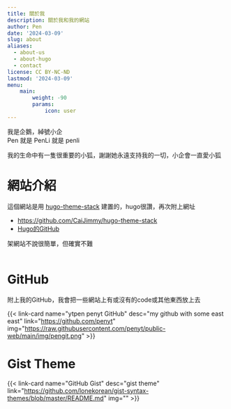 ```yaml
---
title: 關於我
description: 關於我和我的網站
author: Pen
date: '2024-03-09'
slug: about
aliases:
  - about-us
  - about-hugo
  - contact
license: CC BY-NC-ND
lastmod: '2024-03-09'
menu:
    main: 
        weight: -90
        params:
            icon: user
---
```


我是企鵝，綽號小企  
Pen 就是 PenLi 就是 penli  

我的生命中有一隻很重要的小狐，謝謝她永遠支持我的一切，小企會一直愛小狐  

# 網站介紹
這個網站是用 [hugo-theme-stack](https://github.com/CaiJimmy/hugo-theme-stack) 建置的，hugo很讚，再次附上網址
* https://github.com/CaiJimmy/hugo-theme-stack
* [Hugo的GitHub](https://github.com/gohugoio)   
  
架網站不說很簡單，但確實不難  
<br>

# GitHub
附上我的GitHub，我會把一些網站上有或沒有的code或其他東西放上去  
  
{{< link-card name="ytpen penyt GitHub" desc="my github with some east east" link="https://github.com/penyt" img="https://raw.githubusercontent.com/penyt/public-web/main/img/pengit.png" >}}

# Gist Theme
{{< link-card name="GitHub Gist" desc="gist theme" link="https://github.com/lonekorean/gist-syntax-themes/blob/master/README.md" img="" >}}


<br>
<br>